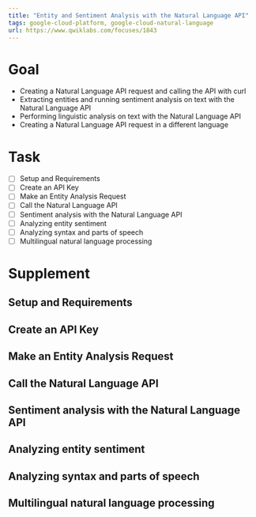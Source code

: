 ```yaml
---
title: "Entity and Sentiment Analysis with the Natural Language API"
tags: google-cloud-platform, google-cloud-natural-language
url: https://www.qwiklabs.com/focuses/1843
---
```


# Goal
- Creating a Natural Language API request and calling the API with curl
- Extracting entities and running sentiment analysis on text with the Natural Language API
- Performing linguistic analysis on text with the Natural Language API
- Creating a Natural Language API request in a different language

# Task
- [ ] Setup and Requirements
- [ ] Create an API Key
- [ ] Make an Entity Analysis Request
- [ ] Call the Natural Language API
- [ ] Sentiment analysis with the Natural Language API
- [ ] Analyzing entity sentiment
- [ ] Analyzing syntax and parts of speech
- [ ] Multilingual natural language processing

# Supplement
## Setup and Requirements
## Create an API Key
## Make an Entity Analysis Request
## Call the Natural Language API
## Sentiment analysis with the Natural Language API
## Analyzing entity sentiment
## Analyzing syntax and parts of speech
## Multilingual natural language processing
